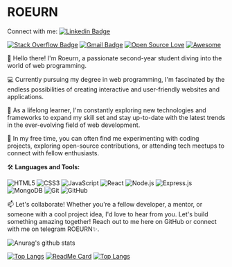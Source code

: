 
# ROEURN


Connect with me:
[![Linkedin Badge](https://img.shields.io/badge/-Roeurn%20Kaki-blue?style=flat-square&logo=Linkedin&logoColor=white&link=https://www.linkedin.com/in/roeurnkaki/)](https://www.linkedin.com/in/roeurnkaki/)

[![Stack Overflow Badge](https://img.shields.io/badge/-YourName-orange?style=flat-square&logo=StackOverflow&logoColor=white&link=https://stackoverflow.com/users/YourUserID/YourName)](https://stackoverflow.com/users/YourUserID/YourName)
[![Gmail Badge](https://img.shields.io/badge/-YourName-c14438?style=flat-square&logo=Gmail&logoColor=white&link=mailto:youremail@example.com)](mailto:youremail@example.com)
[![Open Source Love](https://img.shields.io/badge/Open%20Source-%E2%9D%A4-red?style=flat-square)](#)
[![Awesome](https://img.shields.io/badge/-Awesome-green?style=flat-square)](#)

👋 Hello there! I'm Roeurn, a passionate second-year student diving into the world of web programming.

💻 Currently pursuing my degree in web programming, I'm fascinated by the endless possibilities of creating interactive and user-friendly websites and applications.

🌱 As a lifelong learner, I'm constantly exploring new technologies and frameworks to expand my skill set and stay up-to-date with the latest trends in the ever-evolving field of web development.

🚀 In my free time, you can often find me experimenting with coding projects, exploring open-source contributions, or attending tech meetups to connect with fellow enthusiasts.

🛠️ **Languages and Tools:**

![HTML5](https://img.shields.io/badge/-HTML5-E34F26?style=flat-square&logo=html5&logoColor=white)
![CSS3](https://img.shields.io/badge/-CSS3-1572B6?style=flat-square&logo=css3)
![JavaScript](https://img.shields.io/badge/-JavaScript-F7DF1E?style=flat-square&logo=javascript&logoColor=black)
![React](https://img.shields.io/badge/-React-61DAFB?style=flat-square&logo=react&logoColor=black)
![Node.js](https://img.shields.io/badge/-Node.js-43853D?style=flat-square&logo=node.js&logoColor=white)
![Express.js](https://img.shields.io/badge/-Express.js-000000?style=flat-square&logo=express&logoColor=white)
![MongoDB](https://img.shields.io/badge/-MongoDB-47A248?style=flat-square&logo=mongodb&logoColor=white)
![Git](https://img.shields.io/badge/-Git-F05032?style=flat-square&logo=git&logoColor=white)
![GitHub](https://img.shields.io/badge/-GitHub-181717?style=flat-square&logo=github)

📫 Let's collaborate! Whether you're a fellow developer, a mentor, or someone with a cool project idea, I'd love to hear from you. Let's build something amazing together! Reach out to me here on GitHub or connect with me on telegram ROEURN✨.

![Anurag's github stats](https://github-readme-stats.vercel.app/api?username=roeurnkaki&theme=buefy&show_icons=true)

[![Top Langs](https://github-readme-stats.vercel.app/api/top-langs/?username=anuraghazra&layout=compact)](https://github.com/anuraghazra/github-readme-stats)
[![ReadMe Card](https://github-readme-stats.vercel.app/api/pin/?username=anuraghazra&repo=github-readme-stats)](https://github.com/anuraghazra/github-readme-stats)
[![Top Langs](https://github-readme-stats.vercel.app/api/top-langs/?username=anuraghazra)](https://github.com/anuraghazra/github-readme-stats)
